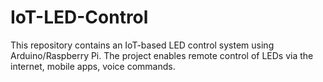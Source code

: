 # IoT-LED-Control
This repository contains an IoT-based LED control system using Arduino/Raspberry Pi. The project enables remote control of LEDs via the internet, mobile apps, voice commands.
